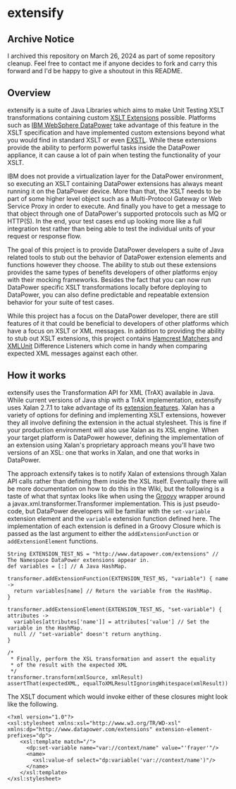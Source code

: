 # extensify

## Archive Notice

I archived this repository on March 26, 2024 as part of some repository
cleanup. Feel free to contact me if anyone decides to fork and carry this
forward and I'd be happy to give a shoutout in this README.

## Overview

extensify is a suite of Java Libraries which aims to make Unit Testing XSLT transformations
containing custom [XSLT Extensions](http://www.w3.org/TR/xslt#extension) possible. Platforms such as
[IBM WebSphere DataPower](http://www-01.ibm.com/software/integration/datapower/) take advantage of
this feature in the XSLT specification and have implemented custom extensions beyond what you would
find in standard XSLT or even [EXSTL](http://www.exslt.org/). While these extensions provide the
ability to perform powerful tasks inside the DataPower appliance, it can cause a lot of pain when
testing the functionality of your XSLT.

IBM does not provide a virtualization layer for the DataPower environment, so executing an XSLT
containing DataPower extensions has always meant running it on the DataPower device. More than that,
the XSLT needs to be part of some higher level object such as a Multi-Protocol Gateway or Web
Service Proxy in order to execute. And finally you have to get a message to that object through one
of DataPower's supported protocols such as MQ or HTTP(S). In the end, your test cases end up looking
more like a full integration test rather than being able to test the individual units of your
request or response flow.

The goal of this project is to provide DataPower developers a suite of Java related tools to stub
out the behavior of DataPower extension elements and functions however they choose. The ability to
stub out these extensions provides the same types of benefits developers of other platforms enjoy
with their mocking frameworks. Besides the fact that you can now run DataPower specific XSLT
transformations locally before deploying to DataPower, you can also define predictable and
repeatable extension behavior for your suite of test cases.

While this project has a focus on the DataPower developer, there are still features of it that could
be beneficial to developers of other platforms which have a focus on XSLT or XML messages. In
addition to providing the ability to stub out XSLT extensions, this project contains [Hamcrest
Matchers](http://code.google.com/p/hamcrest/) and [XMLUnit](http://xmlunit.sourceforge.net/)
Difference Listeners which come in handy when comparing expected XML messages against each other.

## How it works

extensify uses the Transformation API for XML (TrAX) available in Java. While current versions of
Java ship with a TrAX implementation, extensify uses Xalan 2.7.1 to take advantage of its [extension
features](http://xml.apache.org/xalan-j/extensions.html). Xalan has a variety of options for
defining and implementing XSLT extensions, however they all involve defining the extension in the
actual stylesheet. This is fine if your production environment will also use Xalan as its XSL
engine. When your target platform is DataPower however, defining the implementation of an extension
using Xalan's proprietary approach means you'll have two versions of an XSL: one that works in
Xalan, and one that works in DataPower.

The approach extensify takes is to notify Xalan of extensions through Xalan API calls rather than
defining them inside the XSL itself. Eventually there will be more documentation on how to do this
in the Wiki, but the following is a taste of what that syntax looks like when using the
[Groovy](http://groovy.codehaus.org/) wrapper around a javax.xml.transformer.Transformer
implementation. This is just pseudo-code, but DataPower developers will be familiar with the
`set-variable` extension element and the `variable` extension function defined here. The
implementation of each extension is defined in a Groovy Closure which is passed as the last argument
to either the `addExtensionFunction` or `addExtensionElement` functions.

    String EXTENSION_TEST_NS = "http://www.datapower.com/extensions" // The Namespace DataPower extensions appear in.
    def variables = [:] // A Java HashMap.

    transformer.addExtensionFunction(EXTENSION_TEST_NS, "variable") { name ->
      return variables[name] // Return the variable from the HashMap.
    }

    transformer.addExtensionElement(EXTENSION_TEST_NS, "set-variable") { attributes ->
      variables[attributes['name']] = attributes['value'] // Set the variable in the HashMap.
      null // "set-variable" doesn't return anything.
    }

    /*
     * Finally, perform the XSL transformation and assert the equality
     * of the result with the expected XML
     */
    transformer.transform(xmlSource, xmlResult)
    assertThat(expectedXML, equalToXMLResultIgnoringWhitespace(xmlResult))

The XSLT document which would invoke either of these closures might look like the following.

    <?xml version="1.0"?>
    <xsl:stylesheet xmlns:xsl="http://www.w3.org/TR/WD-xsl" xmlns:dp="http://www.datapower.com/extensions" extension-element-prefixes="dp">
    	<xsl:template match="/">
    	  <dp:set-variable name="var://context/name" value="'frayer'"/>
    	  <name>
    	    <xsl:value-of select="dp:variable('var://context/name')"/>
    	  </name>
    	</xsl:template>
    </xsl:stylesheet>
